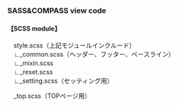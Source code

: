 ### SASS&COMPASS view code

#### 【SCSS module】
　style.scss（上記モジュールインクルード）  
　∟_common.scss（ヘッダー、フッター、ベースライン）  
　∟_mixin.scss  
　∟_reset.scss  
　∟_setting.scss（セッティング用）  

　_top.scss（TOPページ用）

